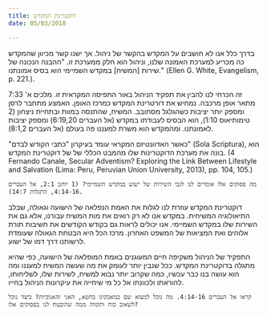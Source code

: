 ```yaml
---
title: דוקטרינת המקדש
date: 05/03/2018

---
```


בדרך כלל אנו לא חושבים על המקדש בהקשר של ניהול. אך ישנו קשר מכיוון שהמקדש כה מכריע למערכת האמונה שלנו, וניהול הוא חלק ממערכת זו. "ההבנה הנכונה של שירות [המשיח] במקדש השמיימי הוא בסיס אמונתנו." (Ellen G. White, Evangelism, p. 221.).

זה הכרחי לנו להבין את תפקיד הניהול באור התפיסה המקראית זו. מלכים א' 7:33 מתאר אופן מרכבה. נמחיש את דורטרינת המקדש כמרכז האופן. האמצע מתחבר לרסן ומספק יותר יציבות כשהגלגל מסתובב. המשיח,  שהתנסה במוות ובתחיית ניצחון (2 טימותיאוס 1:10), הוא הבסיס לעבודתו במקדש (אל העברים 6:19,20) ומספק יציבות לאמונתנו. ומהמקדש הוא משרת למעננו פה בעולם (אל העברים 8:1,2). 

"כאשר האדוונטיזם המקראי עומד בעיקרון "כתבי הקודש לבדם" (Sola Scriptura), הוא בונה את מערכת הדוקטרינות שלו מהמבט הכללי של של דוקטרינת המקדש. (4 Fernando Canale, Secular Adventism? Exploring the Link Between Lifestyle and Salvation (Lima: Peru, Peruvian Union University, 2013), pp. 104, 105.)

`מה פסוקים אלו אומרים לנו לגבי השירות של ישוע במקדש השמיימי? (1 יוחנן 2:1, אל העברים 4:14-16, התגלות 14:7).`

דוקטרינת המקדש עוזרת לנו לגלות את האמת הנפלאה של הישועה וגאולה, שבלב התיאולוגיה המשיחית. במקדש אנו לא רק רואים את מות המשיח עבורנו, אלא גם את השירות שלו במקדש השמיימי. אנו יכולים לראות גם בקודש הקודשים את חשיבות תורת אלוהים ואת המציאות של המשפט האחרון. מרכז הכל היא הבטחת הגאולה שעומדת לרשותנו דרך דמו של ישוע.

התפקיד של הניהול משקיפה חיים המעוגנים באמת המופלאה של הישועה, כפי שהיא מתגלה בדוקטרינת המקדש. ככל שנבין יותר לעומק את מה שעשה המשיח למעננו ומה הוא עושה בנו כבר עכשיו, כמה שקרוב יותר נבוא למשיח, לשירות שלו, לשליחותו, להוראתו ולכוונתו אל כל מי שיחייה את עיקרונות הניהול בחייו. 

`קראו אל העברים 4:14-16. מה נוכל למצוא שם במאבקינו בחטא, האני והאנוכיות? כיצד נוכל לשאוב כוח ותקווה ממה שהובטח לנו בפסוקים אלו?`